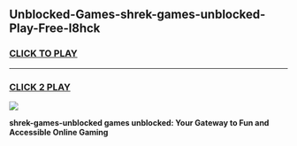 
## Unblocked-Games-shrek-games-unblocked-Play-Free-l8hck
<h3>
<a href="https://premium76.site?title=shrek-games-unblocked&ref=20M">CLICK TO PLAY</a></h3>
<hr>

<h3>
<a href="https://premium76.site?title=shrek-games-unblocked&ref=20M">CLICK 2 PLAY</a>
  
</h3>

<a href="https://premium76.site?title=shrek-games-unblocked&ref=19M"><img src="https://clearcache.store/games.png"></a>


**shrek-games-unblocked games unblocked: Your Gateway to Fun and Accessible Online Gaming**
